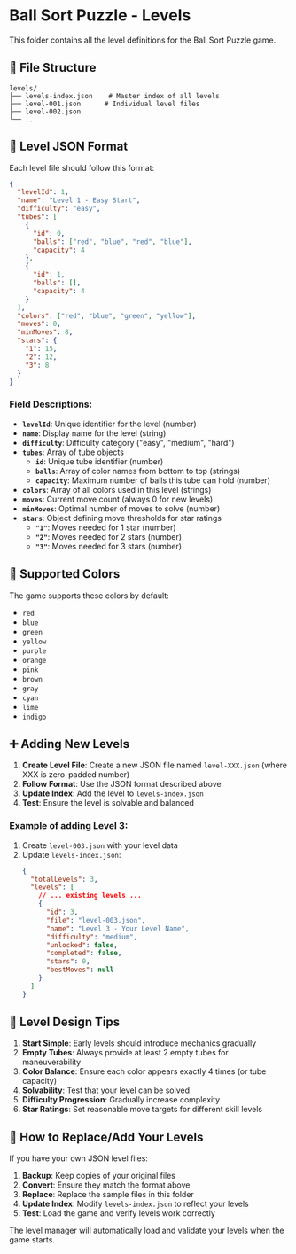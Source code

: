 # Ball Sort Puzzle - Levels

This folder contains all the level definitions for the Ball Sort Puzzle game.

## 📁 File Structure

```
levels/
├── levels-index.json    # Master index of all levels
├── level-001.json      # Individual level files
├── level-002.json
└── ...
```

## 📝 Level JSON Format

Each level file should follow this format:

```json
{
  "levelId": 1,
  "name": "Level 1 - Easy Start",
  "difficulty": "easy",
  "tubes": [
    {
      "id": 0,
      "balls": ["red", "blue", "red", "blue"],
      "capacity": 4
    },
    {
      "id": 1,
      "balls": [],
      "capacity": 4
    }
  ],
  "colors": ["red", "blue", "green", "yellow"],
  "moves": 0,
  "minMoves": 8,
  "stars": {
    "1": 15,
    "2": 12,
    "3": 8
  }
}
```

### Field Descriptions:

- **`levelId`**: Unique identifier for the level (number)
- **`name`**: Display name for the level (string)
- **`difficulty`**: Difficulty category ("easy", "medium", "hard")
- **`tubes`**: Array of tube objects
  - **`id`**: Unique tube identifier (number)
  - **`balls`**: Array of color names from bottom to top (strings)
  - **`capacity`**: Maximum number of balls this tube can hold (number)
- **`colors`**: Array of all colors used in this level (strings)
- **`moves`**: Current move count (always 0 for new levels)
- **`minMoves`**: Optimal number of moves to solve (number)
- **`stars`**: Object defining move thresholds for star ratings
  - **`"1"`**: Moves needed for 1 star (number)
  - **`"2"`**: Moves needed for 2 stars (number)
  - **`"3"`**: Moves needed for 3 stars (number)

## 🎨 Supported Colors

The game supports these colors by default:
- `red`
- `blue` 
- `green`
- `yellow`
- `purple`
- `orange`
- `pink`
- `brown`
- `gray`
- `cyan`
- `lime`
- `indigo`

## ➕ Adding New Levels

1. **Create Level File**: Create a new JSON file named `level-XXX.json` (where XXX is zero-padded number)
2. **Follow Format**: Use the JSON format described above
3. **Update Index**: Add the level to `levels-index.json`
4. **Test**: Ensure the level is solvable and balanced

### Example of adding Level 3:

1. Create `level-003.json` with your level data
2. Update `levels-index.json`:
   ```json
   {
     "totalLevels": 3,
     "levels": [
       // ... existing levels ...
       {
         "id": 3,
         "file": "level-003.json",
         "name": "Level 3 - Your Level Name",
         "difficulty": "medium",
         "unlocked": false,
         "completed": false,
         "stars": 0,
         "bestMoves": null
       }
     ]
   }
   ```

## 🎯 Level Design Tips

1. **Start Simple**: Early levels should introduce mechanics gradually
2. **Empty Tubes**: Always provide at least 2 empty tubes for maneuverability
3. **Color Balance**: Ensure each color appears exactly 4 times (or tube capacity)
4. **Solvability**: Test that your level can be solved
5. **Difficulty Progression**: Gradually increase complexity
6. **Star Ratings**: Set reasonable move targets for different skill levels

## 🔄 How to Replace/Add Your Levels

If you have your own JSON level files:

1. **Backup**: Keep copies of your original files
2. **Convert**: Ensure they match the format above
3. **Replace**: Replace the sample files in this folder
4. **Update Index**: Modify `levels-index.json` to reflect your levels
5. **Test**: Load the game and verify levels work correctly

The level manager will automatically load and validate your levels when the game starts.
